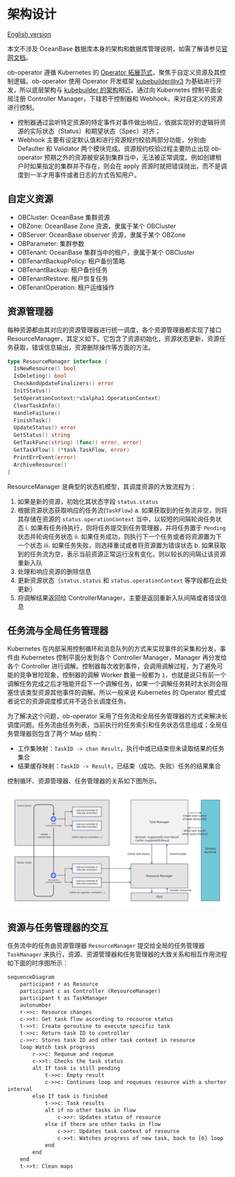 # 架构设计

[English version](../en_US/arch.md)

本文不涉及 OceanBase 数据库本身的架构和数据库管理说明，如需了解请参见[官网文档](https://www.oceanbase.com/docs/common-oceanbase-database-cn-1000000000217922)。

ob-operator 遵循 Kubernetes 的 [Operator 拓展范式](https://kubernetes.io/docs/concepts/extend-kubernetes/operator/)，聚焦于自定义资源及其控制逻辑。ob-operator 使用 Operator 开发框架 [kubebuilder@v3](https://book.kubebuilder.io/introduction) 为基础进行开发，所以底层架构与 [kubebuilder 的架构](https://book.kubebuilder.io/architecture)相近。通过向 Kubernetes 控制平面全局注册 Controller Manager，下辖若干控制器和 Webhook，来对自定义的资源进行控制。

* 控制器通过监听特定资源的特定事件对事件做出响应，依据实现好的逻辑将资源的实际状态（Status）和期望状态（Spec）对齐；
* Webhook 主要有设定默认值和进行资源规约校验两部分功能，分别由 Defaulter 和 Validator 两个模块完成。资源规约校验过程主要防止出现 ob-operator 预期之外的资源被安装到集群当中，无法被正常调度。例如创建租户时如果指定的集群并不存在，则会在 apply 资源时就把错误抛出，而不是调度到一半才用事件或者日志的方式告知用户。

## 自定义资源

* OBCluster: OceanBase 集群资源
* OBZone: OceanBase Zone 资源，隶属于某个 OBCluster
* OBServer: OceanBase observer 资源，隶属于某个 OBZone
* OBParameter: 集群参数
* OBTenant: OceanBase 集群当中的租户，隶属于某个 OBCluster
* OBTenantBackupPolicy: 租户备份策略
* OBTenantBackup: 租户备份任务
* OBTenantRestore: 租户恢复任务
* OBTenantOperation: 租户运维操作

## 资源管理器

每种资源都由其对应的资源管理器进行统一调度，各个资源管理器都实现了接口ResourceManager，其定义如下。它包含了资源初始化，资源状态更新，资源任务获取，错误信息输出，资源删除操作等方面的方法。

```go
type ResourceManager interface {
  IsNewResource() bool
  IsDeleting() bool
  CheckAndUpdateFinalizers() error
  InitStatus()
  SetOperationContext(*v1alpha1.OperationContext)
  ClearTaskInfo()
  HandleFailure()
  FinishTask()
  UpdateStatus() error
  GetStatus() string
  GetTaskFunc(string) (func() error, error)
  GetTaskFlow() (*task.TaskFlow, error)
  PrintErrEvent(error)
  ArchiveResource()
}
```

ResourceManager 是典型的状态机模型，其调度资源的大致流程为：
1. 如果是新的资源，初始化其状态字段 `status.status`
2. 根据资源状态获取响应的任务流(`TaskFlow`)
  a. 如果获取到的任务流非空，则将其存储在资源的 `status.operationContext` 当中，以较短的间隔轮询任务状态
    ⅰ. 如果有任务待执行，则将任务提交到任务管理器，并将任务置于 `Pending` 状态并轮询任务状态
    ⅱ. 如果任务成功，则执行下一个任务或者将资源置为下一个状态
    ⅲ. 如果任务失败，则选择重试或者将资源置为错误状态
  b. 如果获取到的任务流为空，表示当前资源正常运行没有变化，则以较长的间隔让该资源重新入队
3. 处理和响应资源的删除信息
4. 更新资源状态（`status.status` 和 `status.operationContext` 等字段都在此处更新）
5. 将调解结果返回给 ControllerManager，主要是返回重新入队间隔或者错误信息

## 任务流与全局任务管理器

Kubernetes 在内部采用控制循环和消息队列的方式来实现事件的采集和分发，事件由 Kubernetes 控制平面分发到各个 Controller Manager，Manager 再分发给各个 Controller 进行调解。控制器每次收到事件，会调用调解过程，为了避免可能的竞争冒险现象，控制器的调解 Worker 数量一般都为 `1`，也就是说只有前一个调解任务完成之后才哦能开启下一个调解任务，如果一个调解任务耗时太长则会阻塞住该类型资源其他事件的调解。所以一般来说 Kubernetes 的 Operator 模式或者说它的资源调度模式并不适合长调度任务。

为了解决这个问题，ob-operator 采用了任务流和全局任务管理器的方式来解决长调度问题。任务流由任务列表，当前执行的任务索引和任务状态信息组成；全局任务管理器则包含了两个 Map 结构：

* 工作集映射：`TaskID -> chan Result`，执行中或已结束但未读取结果的任务集合
* 结果缓存映射：`TaskID -> Result`，已结束（成功、失败）任务的结果集合

控制循环、资源管理器、任务管理器的关系如下图所示。

![ob-operator 资源调度过程](../img/ob-operator-arch.png)

## 资源与任务管理器的交互

任务流中的任务由资源管理器 `ResourceManager` 提交给全局的任务管理器 `TaskManager` 来执行，资源、资源管理器和任务管理器的大致关系和相互作用流程如下面的时序图所示：

```mermaid
sequenceDiagram
	participant r as Resource
	participant c as Controller (ResourceManager)
	participant t as TaskManager
	autonumber
	r->>c: Resource changes
	c->>t: Get task flow according to recourse status
	t->>t: Create goroutine to execute specific task
	t->>c: Return task ID to controller
	c->>r: Stores task ID and other task context in resource
	loop Watch task progress
		r->>c: Requeue and requeue
		c->>t: Checks the task status
		alt If task is still pending
			t->>c: Empty result
			c->>c: Continues loop and requeues resource with a shorter interval
		else If task is finished
			t->>c: Task results
			alt if no other tasks in flow
				c->>r: Updates status of resource
			else if there are other tasks in flow
				c->>r: Updates task context of resource
				c->>t: Watches progress of new task, back to [6] loop
			end
		end
	end
	t->>t: Clean maps
```